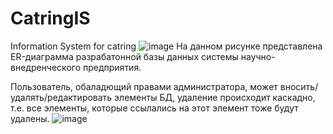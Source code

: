 # CatringIS
Information System for catring
![image](https://github.com/user-attachments/assets/aacc0a97-b0e2-46c6-9f0e-43130cce9aac)
На данном рисунке представлена ER-диаграмма разрабатонной базы данных системы научно-внедренческого предприятия.


Пользователь, обаладющий правами администратора, может вносить/удалять/редактировать элементы БД, удаление происходит каскадно, т.е. все элементы, которые ссылались на этот элемент тоже будут удалены.
![image](https://github.com/user-attachments/assets/073d5447-ae3b-468b-a4dc-ae643e9911c7)
